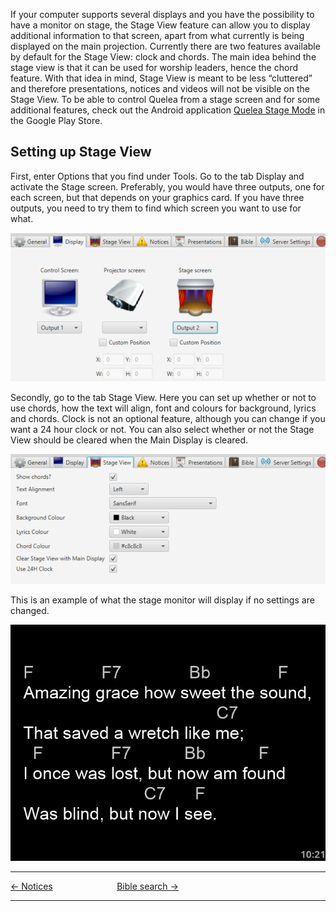 If your computer supports several displays and you have the possibility
to have a monitor on stage, the Stage View feature can allow you to
display additional information to that screen, apart from what currently
is being displayed on the main projection. Currently there are two
features available by default for the Stage View: clock and chords. The
main idea behind the stage view is that it can be used for worship
leaders, hence the chord feature. With that idea in mind, Stage View is
meant to be less “cluttered” and therefore presentations, notices and
videos will not be visible on the Stage View. To be able to control
Quelea from a stage screen and for some additional features, check out
the Android application [Quelea Stage
Mode](https://play.google.com/store/apps/details?id=org.quelea.stagemode)
in the Google Play Store.

## Setting up Stage View

First, enter Options that you find under Tools. Go to the tab Display
and activate the Stage screen. Preferably, you would have three outputs,
one for each screen, but that depends on your graphics card. If you have
three outputs, you need to try them to find which screen you want to use
for what.

![<File:Quelea> manual-e-064.png](Quelea_manual-e-064.png
"File:Quelea manual-e-064.png")

Secondly, go to the tab Stage View. Here you can set up whether or not
to use chords, how the text will align, font and colours for background,
lyrics and chords. Clock is not an optional feature, although you can
change if you want a 24 hour clock or not. You can also select whether
or not the Stage View should be cleared when the Main Display is
cleared.

![<File:Quelea> manual-e-065.png](Quelea_manual-e-065.png
"File:Quelea manual-e-065.png")

This is an example of what the stage monitor will display if no settings
are changed.

![<File:Quelea> manual-e-066.png](Quelea_manual-e-066.png
"File:Quelea manual-e-066.png")

-----



[← Notices](Notices.md "Notices") &nbsp;&nbsp;&nbsp;&nbsp;&nbsp;&nbsp;&nbsp;&nbsp;&nbsp;&nbsp;&nbsp;&nbsp;&nbsp;&nbsp;&nbsp;&nbsp;&nbsp;&nbsp;&nbsp;&nbsp;&nbsp;&nbsp;&nbsp;&nbsp; [Bible
search →](Bible_search.md "Bible search")

---
